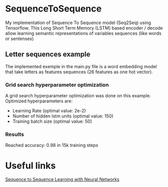 # SequenceToSequence
My implementation of Sequence To Sequence model (Seq2Seq) using Tensorflow. This Long Short Term Memory (LSTM) based encoder / decode allow learning semantic representations of variables sequences (like words or sentenses)
## Letter sequences example
The implemented exemple in the main.py file is a word embedding model that take letters as features sequences (26 features as one hot vector).

### Grid search hyperparameter optimization
A grid search hyperparameter optimization was done on this example.  
Optimized hyperparameters are:  
- Learning Rate (optimal value: 2e-2)
- Number of hidden lstm units (optimal value: 150)
- Training batch size (optimal value: 50)

### Results
Reached accuracy: 0.98 in 15k training steps

# Useful links
[Sequence to Sequence Learning with Neural Networks](https://arxiv.org/pdf/1409.3215.pdf)
